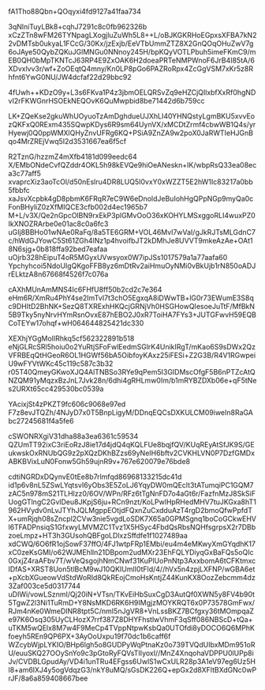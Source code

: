fA1Tho88Qbn+QOqyxi4fd9127a41faa734

3qNlniTuyLBk8+cqhJ7291c8c0fb962326b
xCzZTn8wFM26TYNpagLXogjluZuWh5L8++L/oBJKGKRHoEGpxsXFBA7kN22vDMTsb0ukyaL1FCcG/30Kx/jzExjb/EeVTbUmmZTZ8X2GnQOqOHuZwV7g6oJAye50QybZQKuJGlMNGu0NNnoy245H/bpKQyVOTLPbuh5imeFKmC9/mEB0QH0bMpTKNTcJ63RP4E9ZxOAK6H2doeaPRTeNMPWnoF6JrB4I85tA/6XDvxlvv3r/wf+ZoOEqtQ4mny/Kn0LP8pGo6PAZRoRpx4ZcGgVSM7xKr5z8Rhfnt6YwG0NU/JW4dcfaf22d29bbc92

4fUwh++KDzO9y+L3s6FKva1P4z3jbmOELQRSvZq9eHZCjQIlxbfXxRf0hgNDvI2rFKWGnrHSOEkNEQOvK6QuMwpbid8be71442d6b759cc

LK+ZQeKse2gkuWhUOyuoTzAmDghdueUJXhLI40YHNQstyLgmBKU5xvvEozQKFxQ0RExm435SQwpKDys6R9sm64UynVX/xMCDtZrmf4cbwWB1Q4s/yrHyewj0Q0ppWMXlQHyZnvUFRg6KQ+PSiA9ZnZA9w2poX0JaRWTIeHJGnBqo4MrZREjVwq5I2d3531667ea6f5cf

R2TznG/hzzmZ4mXfb4181d099eedc64
X/EMbONdeCvfQZddr4OKL5h98kEVQe9hiOeANeskn+IK/wbpRsQ33ea08eca3c77aff5
xvaprcXiz3aoTcOl/d50nEslru4DR8LUQ5I0vxY0xWZZT5E2hW1Ic83217a0bb5fbbfc
xaJsvXcpbk4gD8pbmK6FRqR7eC9W6eDnoldJeBuIohHgQPpNGp9myQa0cFonBHyliZ0zXfMIQCE3cfb002d4ec1965b7
M+L/v3X/Qe2nGpcOlBN9rxEkP3plGMvOoO36xKOHYLMSxggoRLI4wuxPZ0IkXNOZRArbe0e01ac8c0a6fc3
uGIj8BBHo01wNAe0RaFq/8a5TE6GRM+VOL46Mvl7wVaI/gJkRJTsMLGdnC7c/hWdGJYowC5St61ZGh4lNz1p4hvoifbJT2kDMhJe8UVVT9mkeAzAe+OAt18N6sjg+0b818ffa92bed7eafaa
uOjrb328hEipuT4oR5MGyxUVwsyox0W7ipJSs1017579a1a77aafa60
Ypchyhcoi5NdoUIgQKgoFFB8yz6mDtRv2aiHmuOyNMi0vBkUjb1rN850oADJrELktzA8n67668f4526f7c076a

cAXhMUnAmMNS4Ic6FHfU8ff50b2cd2c7e364
eHm6R/XmRu4PhY4se2ImTvI7t3chO5EgxqA8iDWwTB+lG0r73EWumE3S8qc9DHItD2BhNK+SezQ8TXRExhHKQcjGRNjVh0HSGHowQIesoeJuTtF/MfBkN5B9Tky5nyNrvHYmRsnOvxE87hEBO2J0xR7ToiHA7FYs3+JUTGFwvH59EQBCoTEYw17ohqf+wH064644825421dc330

XEXhjYGgMoIlRhkq5cf562322891b518
eNjGLRcSRl5hoiu0o2YuRtjSFoFwlEedmSGlrK4UnikIRgT/mKao6S9sDWx2QzVFRBEqQtHGeoR6OL1HGWf56bA5OibfoyKAxz25iFESi+Z2G3B/R4V1RGwpeiU9wFYVtWKc45c119c587c3b32
r05T40QmeyGKwoXJQ4AlTNBSo3RYe9qPem5I3GIDMscOfgF5B6nPTZcAtQNZQM91yMqzxBzJnL7Jvk28n/6dhi4gRHLmw0Im/b1mRYBZDXb06e+qF5tNes2URXt65cc429530bc0539a

YAcixjSt4zPKZT9fc606c9068e97ed
F7z8evJTQZh/4NJyD7x0T5BnpLigyM/DDnqEQCsDXKULCM09iweIn8RaGAbc27245681f4a5fe6

cSWONRXgiV31dha88a3ea6361c59534
QZUmTT92ixC3riEoRzJ8ie17d4jdQ4qKQLFUe8bqjfQV/KUqREyAtSfJK9S/GEukwskOxRNUbQG9z2pXQzDKhBZzs69yNeIH6bftv2CVKHLVN0P7DzfGMDxABKBVixLuN0Fonw5Gh59ujnR9v+767e620079e76bde8

cdtiNGRDxDQynvE0tEe8b7rlmfqd86968133215dc41d
id1p6v8nL5ZSwLYqtsvI6yObs3E5ZoLJ6YqyDW0mQEclt3tATumqiPC1GQM7zAC5n978mS21TLHlzz0/6OV/WPn/RFz6tTgNnFD7o4aGt6r/FazfnMzJ8SkSiFUogGTlngC2GvlDeu8JKpjS6ju+RCn9nzt/KoLPwlHpRHedMHV7tuJKGxa8hT1962HVydv0nLvJTYhJQLMgppEOtjdFQxnZuCxdduAzT4rgD2bmoQfwPpfdTX+umRjqh08sZncpl2CVw3nie5vgdLoSDK7X65a0GPMSgnq1boCoGCkwEHVl6TFADPnsiqS1GfxwyLMVMZC1Tvz1X5HSyc4FbdQsRbsNQHfsgrpsX2r7DBbzoeLmpz+HT3h3GUsohQBFgoLDlxzSffdfe1f1027489aa
xdCWQ/6O6fR1ojSowF37ffO/4FJ1wtpFRp1EMbi/eu4m4eMKwyXmGYqdhK17xC0zeKsGMI/o62WJMEhlln21DBpom2udMXr23EhFQLYDiyqGxBaFQs5oQIc0GxjZ4raAFbv7T/wVeQsgojhNmCNwf31KuPlUoPnNtp3AxxbomA6tCFKtmxcIDfAS+XRST8Uon5tlBcM9wJ10QKIUmlI0tFld/4//hVx5n4zpjLXFNP/wGBA6et+pXcbXGueowVdStdWoRId8QkREojCmoHsKntjZ44KunKX8OozZebcmm4dz3Zaf003ce5d0317744
uDIWi/vowLSznmI/Qj20iN+VTsn/TKvEiHbSuxCgD3AutQf0XWN5y8FV4b90t5TgwZ2l3Ni1TuRmD+Y8NsMKD6RK6H9IMgjzMOYKRQT6x0P73578GmFwx/RJm4nKe0WmeDINR8tpt5C/nmI5nJgVR8+VnLssBKZ7BCfgxy36tMOmpqaZe97K6Osq305UyCLHozX7rrf387Z8DHYFhstlwVhmF3qSff086NBScD+tQa+uTKM5wQElx8M7w4F9MeCp4TVppNtpwKsbQa0UTOfdi8yDOCO6Q6MPhKfoeyh5REn9QP6PX+3AyOoUxpu19f70dc1b6caff6f
WZcybWjpLYKIO/BHp6lgh5o8GUDPyWqPtnaKz0o739TVQdUIbxMDm951oRU/euuSKQ27OOySnYo9c3pGtoRyFQVsTIIyoxI//MnZ4XnqohaVDPPU0lUPp8iJv/CVDBLGpudAy/VD4i1unTRu4EFgss6UwlS1wCxULR28p3A1eV97eg6Uz5Hl8+am6lXJ4y5ogVdqzG3/nkY8uMQ/sGsDK226Q+epGx2d8XFltBXdGNc0wPrJF/8a6a859408667bee
